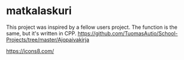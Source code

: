 # matkalaskuri

This project was inspired by a fellow users project. The function is the same, but it's written in CPP.
  https://github.com/TuomasAutio/School-Projects/tree/master/Ajopaivakirja

https://icons8.com/
